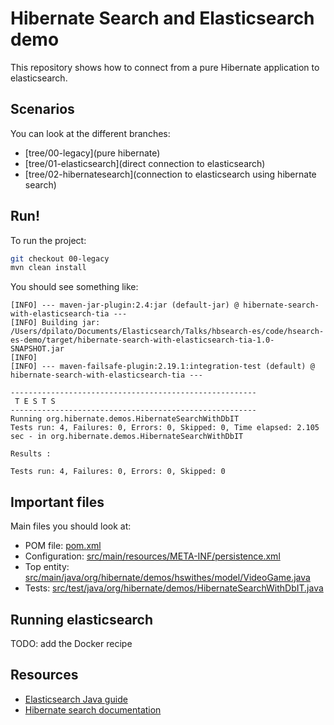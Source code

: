 # Hibernate Search and Elasticsearch demo

This repository shows how to connect from a pure Hibernate application to elasticsearch.

## Scenarios

You can look at the different branches:

* [tree/00-legacy](pure hibernate)
* [tree/01-elasticsearch](direct connection to elasticsearch)
* [tree/02-hibernatesearch](connection to elasticsearch using hibernate search)

## Run!

To run the project:

```sh
git checkout 00-legacy
mvn clean install
```

You should see something like:

```
[INFO] --- maven-jar-plugin:2.4:jar (default-jar) @ hibernate-search-with-elasticsearch-tia ---
[INFO] Building jar: /Users/dpilato/Documents/Elasticsearch/Talks/hbsearch-es/code/hsearch-es-demo/target/hibernate-search-with-elasticsearch-tia-1.0-SNAPSHOT.jar
[INFO] 
[INFO] --- maven-failsafe-plugin:2.19.1:integration-test (default) @ hibernate-search-with-elasticsearch-tia ---

-------------------------------------------------------
 T E S T S
-------------------------------------------------------
Running org.hibernate.demos.HibernateSearchWithDbIT
Tests run: 4, Failures: 0, Errors: 0, Skipped: 0, Time elapsed: 2.105 sec - in org.hibernate.demos.HibernateSearchWithDbIT

Results :

Tests run: 4, Failures: 0, Errors: 0, Skipped: 0

```

## Important files

Main files you should look at:

* POM file: [pom.xml](pom.xml)
* Configuration: [src/main/resources/META-INF/persistence.xml](persistence.xml)
* Top entity: [src/main/java/org/hibernate/demos/hswithes/model/VideoGame.java](VideoGame.java)
* Tests: [src/test/java/org/hibernate/demos/HibernateSearchWithDbIT.java](HibernateSearchWithDbIT.java)

## Running elasticsearch

TODO: add the Docker recipe

## Resources

* [Elasticsearch Java guide](https://www.elastic.co/guide/en/elasticsearch/client/java-api/current/index.html)
* [Hibernate search documentation](http://docs.jboss.org/hibernate/search/5.6/reference/en-US/html/ch11.html)
